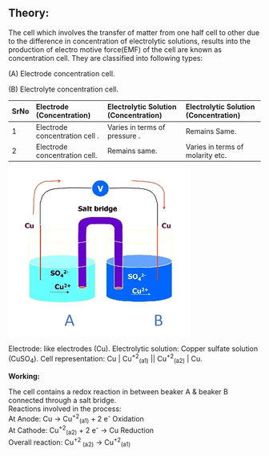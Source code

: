 ## Theory:
The cell which involves the transfer of matter from one half cell to other due to the difference in concentration of electrolytic solutions, results into the production of electro motive force(EMF) of the cell are known as concentration cell. 
They are classified into following types:

(A)	Electrode concentration cell.

(B)	Electrolyte concentration cell.

SrNo | Electrode (Concentration) | Electrolytic Solution (Concentration) | Electrolytic Solution (Concentration)
:--|:--|:--|:--|
1 |Electrode concentration cell . |Varies in terms of pressure . | Remains Same. 
2 | Electrode concentration cell. | Remains same. | Varies in terms of molarity etc. 

	  
	
![Figure1](images/img1.jpg)
	
Electrode: like electrodes (Cu).
Electrolytic solution: Copper sulfate solution (CuSO<sub>4</sub>).
Cell representation: Cu | Cu<sup>+2</sup><sub>(a1)</sub> || Cu<sup>+2</sup><sub>(a2)</sub> | Cu.

**Working:**

The cell contains a redox reaction in between beaker A & beaker B connected through a salt bridge.
<br>
Reactions involved in the process:
<br>
At Anode: Cu → Cu<sup>+2</sup><sub>(a1)</sub> + 2 e<sup>-</sup>       Oxidation
<br>
At Cathode: Cu<sup>+2</sup><sub>(a2)</sub> + 2 e<sup>-</sup> → Cu     Reduction
<br>
Overall reaction: Cu<sup>+2</sup><sub> (a2)</sub> → Cu<sup>+2</sup><sub>(a1)</sub>
				
